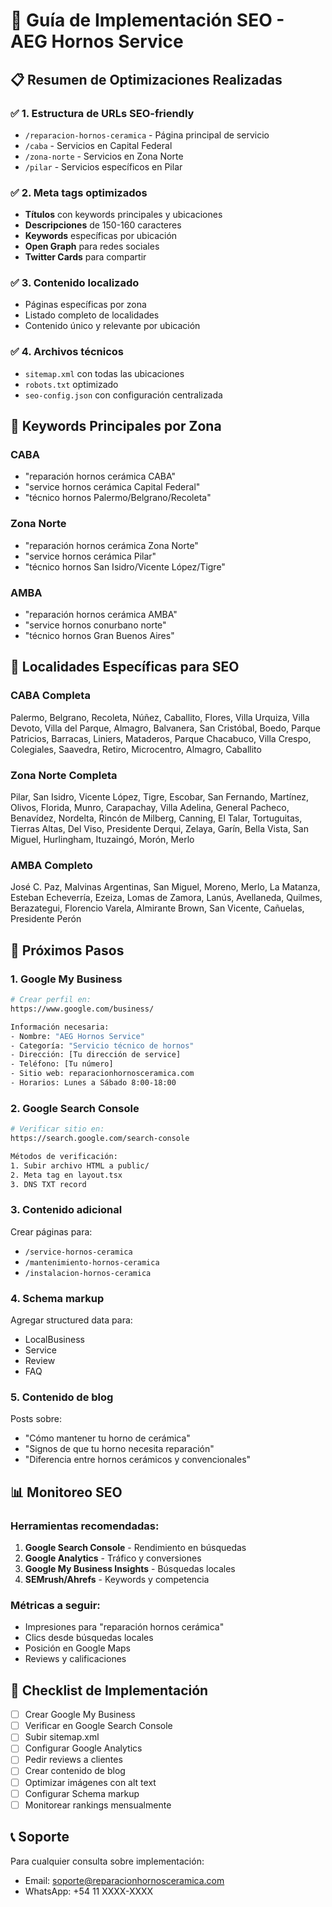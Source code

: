 # 🚀 Guía de Implementación SEO - AEG Hornos Service

## 📋 Resumen de Optimizaciones Realizadas

### ✅ **1. Estructura de URLs SEO-friendly**
- `/reparacion-hornos-ceramica` - Página principal de servicio
- `/caba` - Servicios en Capital Federal
- `/zona-norte` - Servicios en Zona Norte
- `/pilar` - Servicios específicos en Pilar

### ✅ **2. Meta tags optimizados**
- **Títulos** con keywords principales y ubicaciones
- **Descripciones** de 150-160 caracteres
- **Keywords** específicas por ubicación
- **Open Graph** para redes sociales
- **Twitter Cards** para compartir

### ✅ **3. Contenido localizado**
- Páginas específicas por zona
- Listado completo de localidades
- Contenido único y relevante por ubicación

### ✅ **4. Archivos técnicos**
- `sitemap.xml` con todas las ubicaciones
- `robots.txt` optimizado
- `seo-config.json` con configuración centralizada

## 🎯 **Keywords Principales por Zona**

### **CABA**
- "reparación hornos cerámica CABA"
- "service hornos cerámica Capital Federal"
- "técnico hornos Palermo/Belgrano/Recoleta"

### **Zona Norte**
- "reparación hornos cerámica Zona Norte"
- "service hornos cerámica Pilar"
- "técnico hornos San Isidro/Vicente López/Tigre"

### **AMBA**
- "reparación hornos cerámica AMBA"
- "service hornos conurbano norte"
- "técnico hornos Gran Buenos Aires"

## 📍 **Localidades Específicas para SEO**

### **CABA Completa**
Palermo, Belgrano, Recoleta, Núñez, Caballito, Flores, Villa Urquiza, Villa Devoto, Villa del Parque, Almagro, Balvanera, San Cristóbal, Boedo, Parque Patricios, Barracas, Liniers, Mataderos, Parque Chacabuco, Villa Crespo, Colegiales, Saavedra, Retiro, Microcentro, Almagro, Caballito

### **Zona Norte Completa**
Pilar, San Isidro, Vicente López, Tigre, Escobar, San Fernando, Martínez, Olivos, Florida, Munro, Carapachay, Villa Adelina, General Pacheco, Benavídez, Nordelta, Rincón de Milberg, Canning, El Talar, Tortuguitas, Tierras Altas, Del Viso, Presidente Derqui, Zelaya, Garín, Bella Vista, San Miguel, Hurlingham, Ituzaingó, Morón, Merlo

### **AMBA Completo**
José C. Paz, Malvinas Argentinas, San Miguel, Moreno, Merlo, La Matanza, Esteban Echeverría, Ezeiza, Lomas de Zamora, Lanús, Avellaneda, Quilmes, Berazategui, Florencio Varela, Almirante Brown, San Vicente, Cañuelas, Presidente Perón

## 🔧 **Próximos Pasos**

### **1. Google My Business**
```bash
# Crear perfil en:
https://www.google.com/business/

Información necesaria:
- Nombre: "AEG Hornos Service"
- Categoría: "Servicio técnico de hornos"
- Dirección: [Tu dirección de service]
- Teléfono: [Tu número]
- Sitio web: reparacionhornosceramica.com
- Horarios: Lunes a Sábado 8:00-18:00
```

### **2. Google Search Console**
```bash
# Verificar sitio en:
https://search.google.com/search-console

Métodos de verificación:
1. Subir archivo HTML a public/
2. Meta tag en layout.tsx
3. DNS TXT record
```

### **3. Contenido adicional**
Crear páginas para:
- `/service-hornos-ceramica`
- `/mantenimiento-hornos-ceramica`
- `/instalacion-hornos-ceramica`

### **4. Schema markup**
Agregar structured data para:
- LocalBusiness
- Service
- Review
- FAQ

### **5. Contenido de blog**
Posts sobre:
- "Cómo mantener tu horno de cerámica"
- "Signos de que tu horno necesita reparación"
- "Diferencia entre hornos cerámicos y convencionales"

## 📊 **Monitoreo SEO**

### **Herramientas recomendadas:**
1. **Google Search Console** - Rendimiento en búsquedas
2. **Google Analytics** - Tráfico y conversiones
3. **Google My Business Insights** - Búsquedas locales
4. **SEMrush/Ahrefs** - Keywords y competencia

### **Métricas a seguir:**
- Impresiones para "reparación hornos cerámica"
- Clics desde búsquedas locales
- Posición en Google Maps
- Reviews y calificaciones

## 🚀 **Checklist de Implementación**

- [ ] Crear Google My Business
- [ ] Verificar en Google Search Console
- [ ] Subir sitemap.xml
- [ ] Configurar Google Analytics
- [ ] Pedir reviews a clientes
- [ ] Crear contenido de blog
- [ ] Optimizar imágenes con alt text
- [ ] Configurar Schema markup
- [ ] Monitorear rankings mensualmente

## 📞 **Soporte**

Para cualquier consulta sobre implementación:
- Email: soporte@reparacionhornosceramica.com
- WhatsApp: +54 11 XXXX-XXXX